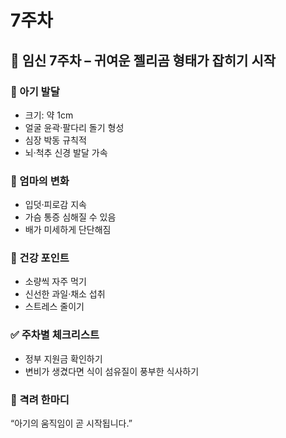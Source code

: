 # 7주차

## 🌸 임신 7주차 – 귀여운 젤리곰 형태가 잡히기 시작

### 🍼 아기 발달

- 크기: 약 1cm
- 얼굴 윤곽·팔다리 돌기 형성
- 심장 박동 규칙적
- 뇌·척추 신경 발달 가속

### 💛 엄마의 변화

- 입덧·피로감 지속
- 가슴 통증 심해질 수 있음
- 배가 미세하게 단단해짐

### 🍎 건강 포인트

- 소량씩 자주 먹기
- 신선한 과일·채소 섭취
- 스트레스 줄이기

### ✅ 주차별 체크리스트

- 정부 지원금 확인하기
- 변비가 생겼다면 식이 섬유질이 풍부한 식사하기

### 🌿 격려 한마디

“아기의 움직임이 곧 시작됩니다.”